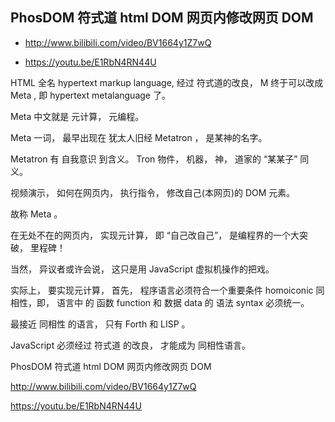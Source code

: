 ## PhosDOM 符式道 html DOM 网页内修改网页 DOM 

- http://www.bilibili.com/video/BV1664y1Z7wQ

- https://youtu.be/E1RbN4RN44U


HTML 全名 hypertext markup language, 经过 符式道的改良， M 终于可以改成 Meta , 即 hypertext metalanguage 了。

Meta 中文就是 元计算， 元编程。

Meta 一词， 最早出现在 犹太人旧经 Metatron ， 是某神的名字。

Metatron 有 自我意识 到含义。 Tron 物件， 机器， 神， 道家的 “某某子” 同义。

视频演示， 如何在网页内， 执行指令， 修改自己(本网页)的 DOM 元素。

故称 Meta 。

在无处不在的网页内， 实现元计算， 即 “自己改自己”， 是编程界的一个大突破， 里程碑！

当然， 异议者或许会说， 这只是用 JavaScript 虚拟机操作的把戏。

实际上， 要实现元计算， 首先， 程序语言必须符合一个重要条件 homoiconic 同相性，即， 语言中 的 函数 function 和 数据 data 的 语法 syntax 必须统一。

最接近 同相性 的语言， 只有 Forth 和 LISP 。

JavaScript 必须经过 符式道 的改良， 才能成为 同相性语言。


PhosDOM 符式道 html DOM 网页内修改网页 DOM 

http://www.bilibili.com/video/BV1664y1Z7wQ

https://youtu.be/E1RbN4RN44U

